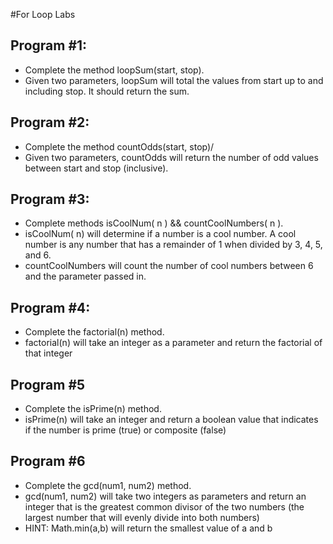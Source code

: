 #For Loop Labs

## Program #1: 
- Complete the method loopSum(start, stop).  
- Given two parameters, loopSum will total the values from start up to and including stop.  It should return the sum.

## Program #2:
- Complete the method countOdds(start, stop)/
- Given two parameters, countOdds will return the number of odd values between start and stop (inclusive).


## Program #3:
- Complete methods isCoolNum( n ) && countCoolNumbers( n ).  
- isCoolNum( n) will determine if a number is a cool number.  A cool number is any number that has a remainder of 1 when divided by 3, 4, 5, and 6. 
- countCoolNumbers will count the number of cool numbers between 6 and the parameter passed in.

## Program #4:
- Complete the factorial(n) method. 
- factorial(n) will take an integer as a parameter and return the factorial of that integer


## Program #5
- Complete the isPrime(n) method.
- isPrime(n) will take an integer and return a boolean value that indicates if the number is prime (true) or composite (false)

## Program #6
- Complete the gcd(num1, num2) method.
- gcd(num1, num2) will take two integers as parameters and return an integer that is the greatest common divisor of the two numbers (the largest number that will evenly divide into both numbers)
- HINT: Math.min(a,b) will return the smallest value of a and b